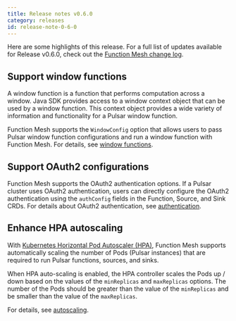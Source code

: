 ```yaml
---
title: Release notes v0.6.0
category: releases
id: release-note-0-6-0
---
```


Here are some highlights of this release. For a full list of updates available for Release v0.6.0, check out the [Function Mesh change log](https://github.com/streamnative/function-mesh/releases/tag/v0.6.0).

## Support window functions

A window function is a function that performs computation across a window. Java SDK provides access to a window context object that can be used by a window function. This context object provides a wide variety of information and functionality for a Pulsar window function.

Function Mesh supports the `WindowConfig` option that allows users to pass Pulsar window function configurations and run a window function with Function Mesh. For details, see [window functions](functions/function-overview.md#window-functions).

## Support OAuth2 configurations

Function Mesh supports the OAuth2 authentication options. If a Pulsar cluster uses OAuth2 authentication, users can directly configure the OAuth2 authentication using the `authConfig` fields in the Function, Source, and Sink CRDs. For details about OAuth2 authentication, see [authentication](/functions/function-crd.md#authentication).

## Enhance HPA autoscaling

With [Kubernetes Horizontal Pod Autoscaler (HPA)](https://kubernetes.io/docs/tasks/run-application/horizontal-Pod-autoscale/), Function Mesh supports automatically scaling the number of Pods (Pulsar instances) that are required to run Pulsar functions, sources, and sinks.

When HPA auto-scaling is enabled, the HPA controller scales the Pods up / down based on the values of the `minReplicas` and `maxReplicas` options. The number of the Pods should be greater than the value of the `minReplicas` and be smaller than the value of the `maxReplicas`.

For details, see [autoscaling](/scaling.md#autoscaling).